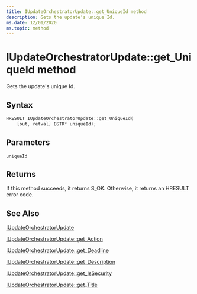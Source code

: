 ```yaml
---
title: IUpdateOrchestratorUpdate::get_UniqueId method
description: Gets the update's unique Id.
ms.date: 12/01/2020
ms.topic: method
---
```


# IUpdateOrchestratorUpdate::get_UniqueId method

Gets the update's unique Id.

## Syntax
```cpp
HRESULT IUpdateOrchestratorUpdate::get_UniqueId(
    [out, retval] BSTR* uniqueId);
```

## Parameters

`uniqueId`


## Returns
If this method succeeds, it returns S_OK. Otherwise, it returns an HRESULT error code.

## See Also

[IUpdateOrchestratorUpdate](iupdateorchestratorupdate.md)

[IUpdateOrchestratorUpdate::get_Action](iupdateorchestratorupdate-get-action.md)

[IUpdateOrchestratorUpdate::get_Deadline](iupdateorchestratorupdate-get-deadline.md)

[IUpdateOrchestratorUpdate::get_Description](iupdateorchestratorupdate-get-description.md)

[IUpdateOrchestratorUpdate::get_IsSecurity](iupdateorchestratorupdate-get-issecurity.md)

[IUpdateOrchestratorUpdate::get_Title](iupdateorchestratorupdate-get-title.md)
